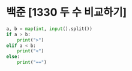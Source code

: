 # 백준 [1330 두 수 비교하기]
```python
a, b = map(int, input().split())
if a > b:
    print(">")
elif a < b:
    print("<")
else:
    print("==")
```
